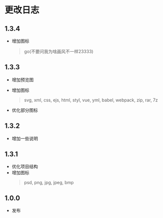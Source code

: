 # 更改日志

## 1.3.4

- 增加图标
    > go(不要问我为啥画风不一样23333)

## 1.3.3

- 增加预览图
- 增加图标
    > svg, xml, css, ejs, html, styl, vue, yml, babel, webpack, zip, rar, 7z

- 优化部分图标

## 1.3.2
- 增加一些说明

## 1.3.1
- 优化项目结构
- 增加图标
    > psd, png, jpg, jpeg, bmp

## 1.0.0
- 发布
